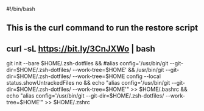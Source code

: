 #!/bin/bash
## This is the curl command to run the restore script
## curl -sL https://bit.ly/3CnJXWo | bash
git init --bare $HOME/.zsh-dotfiles &&
#alias config='/usr/bin/git --git-dir=$HOME/.zsh-dotfiles/ --work-tree=$HOME' &&
/usr/bin/git --git-dir=$HOME/.zsh-dotfiles/ --work-tree=$HOME config --local status.showUntrackedFiles no &&
echo "alias config='/usr/bin/git --git-dir=$HOME/.zsh-dotfiles/ --work-tree=$HOME'" >> $HOME/.bashrc &&
echo "alias config='/usr/bin/git --git-dir=$HOME/.zsh-dotfiles/ --work-tree=$HOME'" >> $HOME/.zshrc
